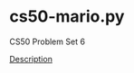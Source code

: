 # cs50-mario.py
CS50 Problem Set 6

[Description](https://cs50.harvard.edu/extension/2023/spring/psets/6/mario/less/)
